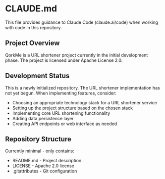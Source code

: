 # CLAUDE.md

This file provides guidance to Claude Code (claude.ai/code) when working with code in this repository.

## Project Overview

QorkMe is a URL shortener project currently in the initial development phase. The project is licensed under Apache License 2.0.

## Development Status

This is a newly initialized repository. The URL shortener implementation has not yet begun. When implementing features, consider:

- Choosing an appropriate technology stack for a URL shortener service
- Setting up the project structure based on the chosen stack
- Implementing core URL shortening functionality
- Adding data persistence layer
- Creating API endpoints or web interface as needed

## Repository Structure

Currently minimal - only contains:
- README.md - Project description
- LICENSE - Apache 2.0 license
- .gitattributes - Git configuration